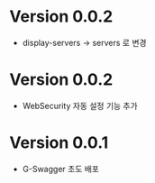 # Version 0.0.2

- display-servers -> servers 로 변경

# Version 0.0.2

- WebSecurity 자동 설정 기능 추가

# Version 0.0.1

- G-Swagger 초도 배포